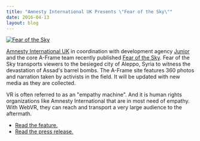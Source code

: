 ```yaml
---
title: "Amnesty International UK Presents \"Fear of the Sky\""
date: 2016-04-13
layout: blog
---
```


[![Fear of the Sky](/images/blog/syria.jpg)](http://360syria.com/)

[Amnesty International UK](https://www.amnesty.org.uk/) in coordination with development agency [Junior](http://www.junior.io/) and the core A-Frame team recently published [Fear of the Sky](http://360syria.com). Fear of the Sky transports viewers to the besieged city of Aleppo, Syria to witness the devastation of Assad's barrel bombs. The A-Frame site features 360 photos and narration taken by activists in the field. It will be updated with new media as they are collected.

VR is often referred to as an "empathy machine". And it is human rights organizations like Amnesty International that are in most need of empathy. With WebVR, they can reach and transport a very large audience to the aftermath.

- [Read the feature.](https://www.amnesty.org.uk/blogs/ether/360-syria-media-activists-war-crimes-barrel-bombs)
- [Read the press release.](http://www.amnestyusa.org/news/press-releases/360syria-virtual-tour-website-reveals-devastation-of-aleppo-barrel-bombing)

<!-- more -->
